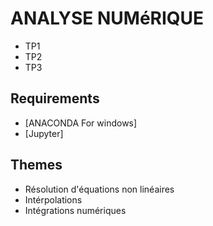 # ANALYSE NUMéRIQUE

- TP1
- TP2
- TP3

## Requirements

* [ANACONDA For windows]
* [Jupyter]

## Themes

* Résolution d'équations non linéaires
* Intérpolations
* Intégrations numériques

